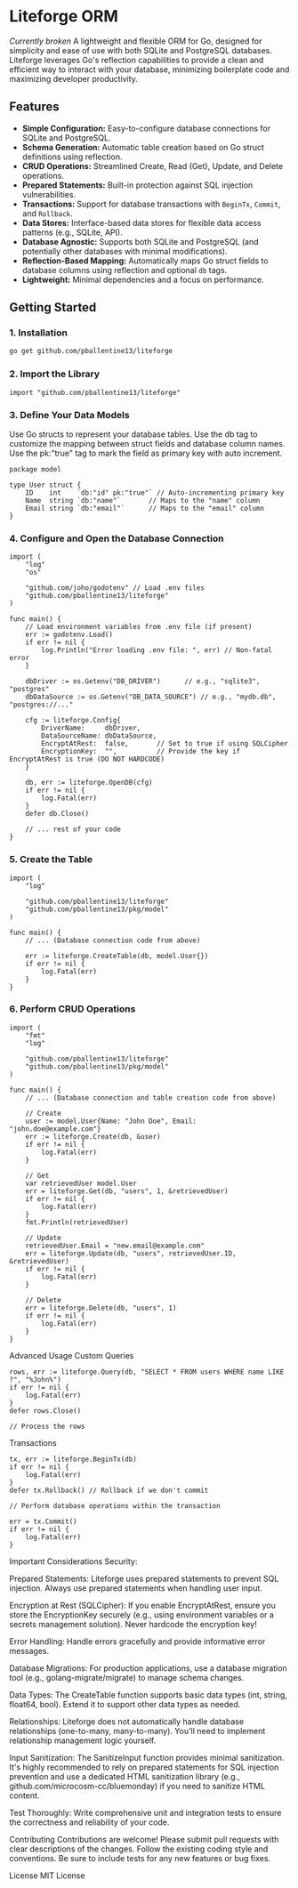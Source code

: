 # Liteforge ORM
*Currently broken*
A lightweight and flexible ORM for Go, designed for simplicity and ease of use with both SQLite and PostgreSQL databases. Liteforge leverages Go's reflection capabilities to provide a clean and efficient way to interact with your database, minimizing boilerplate code and maximizing developer productivity.

## Features

*   **Simple Configuration:** Easy-to-configure database connections for SQLite and PostgreSQL.
*   **Schema Generation:** Automatic table creation based on Go struct definitions using reflection.
*   **CRUD Operations:** Streamlined Create, Read (Get), Update, and Delete operations.
*   **Prepared Statements:** Built-in protection against SQL injection vulnerabilities.
*   **Transactions:** Support for database transactions with `BeginTx`, `Commit`, and `Rollback`.
*   **Data Stores:** Interface-based data stores for flexible data access patterns (e.g., SQLite, API).
*   **Database Agnostic:** Supports both SQLite and PostgreSQL (and potentially other databases with minimal modifications).
*   **Reflection-Based Mapping:** Automatically maps Go struct fields to database columns using reflection and optional `db` tags.
*   **Lightweight:** Minimal dependencies and a focus on performance.

## Getting Started

### 1. Installation

```bash
go get github.com/pballentine13/liteforge
```
### 2. Import the Library
```
import "github.com/pballentine13/liteforge" 
```

### 3. Define Your Data Models
Use Go structs to represent your database tables. Use the db tag to customize the mapping between struct fields and database column names. Use the pk:"true" tag to mark the field as primary key with auto increment.
```
package model

type User struct {
    ID    int    `db:"id" pk:"true"` // Auto-incrementing primary key
    Name  string `db:"name"`       // Maps to the "name" column
    Email string `db:"email"`      // Maps to the "email" column
}
```

### 4. Configure and Open the Database Connection
```
import (
	"log"
	"os"

	"github.com/joho/godotenv" // Load .env files
	"github.com/pballentine13/liteforge"  
)

func main() {
	// Load environment variables from .env file (if present)
	err := godotenv.Load()
	if err != nil {
		log.Println("Error loading .env file: ", err) // Non-fatal error
	}

	dbDriver := os.Getenv("DB_DRIVER")      // e.g., "sqlite3", "postgres"
	dbDataSource := os.Getenv("DB_DATA_SOURCE") // e.g., "mydb.db", "postgres://..."

	cfg := liteforge.Config{
		DriverName:     dbDriver,
		DataSourceName: dbDataSource,
		EncryptAtRest:  false,       // Set to true if using SQLCipher
		EncryptionKey:  "",          // Provide the key if EncryptAtRest is true (DO NOT HARDCODE)
	}

	db, err := liteforge.OpenDB(cfg)
	if err != nil {
		log.Fatal(err)
	}
	defer db.Close()

	// ... rest of your code
}
```

### 5. Create the Table
```
import (
	"log"

	"github.com/pballentine13/liteforge"  
    "github.com/pballentine13/pkg/model"
)

func main() {
	// ... (Database connection code from above)

	err := liteforge.CreateTable(db, model.User{})
	if err != nil {
		log.Fatal(err)
	}
}
```

### 6. Perform CRUD Operations
```
import (
	"fmt"
	"log"

	"github.com/pballentine13/liteforge"  
    "github.com/pballentine13/pkg/model"
)

func main() {
	// ... (Database connection and table creation code from above)

	// Create
	user := model.User{Name: "John Doe", Email: "john.doe@example.com"}
	err := liteforge.Create(db, &user)
	if err != nil {
		log.Fatal(err)
	}

	// Get
	var retrievedUser model.User
	err = liteforge.Get(db, "users", 1, &retrievedUser)
	if err != nil {
		log.Fatal(err)
	}
	fmt.Println(retrievedUser)

	// Update
	retrievedUser.Email = "new.email@example.com"
	err = liteforge.Update(db, "users", retrievedUser.ID, &retrievedUser)
	if err != nil {
		log.Fatal(err)
	}

	// Delete
	err = liteforge.Delete(db, "users", 1)
	if err != nil {
		log.Fatal(err)
	}
}
```
Advanced Usage
Custom Queries
```
rows, err := liteforge.Query(db, "SELECT * FROM users WHERE name LIKE ?", "%John%")
if err != nil {
    log.Fatal(err)
}
defer rows.Close()

// Process the rows
```

Transactions
```
tx, err := liteforge.BeginTx(db)
if err != nil {
    log.Fatal(err)
}
defer tx.Rollback() // Rollback if we don't commit

// Perform database operations within the transaction

err = tx.Commit()
if err != nil {
    log.Fatal(err)
}
```

Important Considerations
Security:

Prepared Statements: Liteforge uses prepared statements to prevent SQL injection. Always use prepared statements when handling user input.

Encryption at Rest (SQLCipher): If you enable EncryptAtRest, ensure you store the EncryptionKey securely (e.g., using environment variables or a secrets management solution). Never hardcode the encryption key!

Error Handling: Handle errors gracefully and provide informative error messages.

Database Migrations: For production applications, use a database migration tool (e.g., golang-migrate/migrate) to manage schema changes.

Data Types: The CreateTable function supports basic data types (int, string, float64, bool). Extend it to support other data types as needed.

Relationships: Liteforge does not automatically handle database relationships (one-to-many, many-to-many). You'll need to implement relationship management logic yourself.

Input Sanitization: The SanitizeInput function provides minimal sanitization. It's highly recommended to rely on prepared statements for SQL injection prevention and use a dedicated HTML sanitization library (e.g., github.com/microcosm-cc/bluemonday) if you need to sanitize HTML content.

Test Thoroughly: Write comprehensive unit and integration tests to ensure the correctness and reliability of your code.

Contributing
Contributions are welcome! Please submit pull requests with clear descriptions of the changes. Follow the existing coding style and conventions. Be sure to include tests for any new features or bug fixes.

License
MIT License
